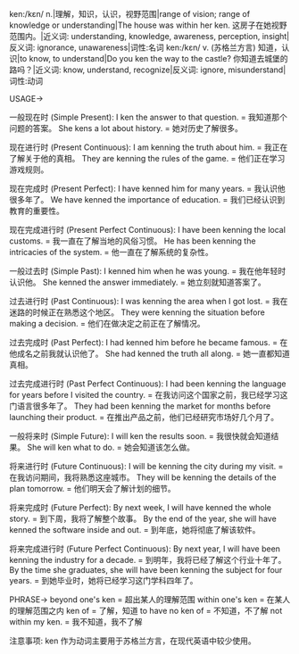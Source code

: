 ken:/kɛn/
n.|理解，知识，认识，视野范围|range of vision; range of knowledge or understanding|The house was within her ken. 这房子在她视野范围内。|近义词: understanding, knowledge, awareness, perception, insight|反义词: ignorance, unawareness|词性:名词
ken:/kɛn/
v. (苏格兰方言) 知道，认识|to know, to understand|Do you ken the way to the castle? 你知道去城堡的路吗？|近义词: know, understand, recognize|反义词: ignore, misunderstand|词性:动词


USAGE->

一般现在时 (Simple Present):
I ken the answer to that question. = 我知道那个问题的答案。
She kens a lot about history. = 她对历史了解很多。

现在进行时 (Present Continuous):
I am kenning the truth about him. = 我正在了解关于他的真相。
They are kenning the rules of the game. = 他们正在学习游戏规则。

现在完成时 (Present Perfect):
I have kenned him for many years. = 我认识他很多年了。
We have kenned the importance of education. = 我们已经认识到教育的重要性。

现在完成进行时 (Present Perfect Continuous):
I have been kenning the local customs. = 我一直在了解当地的风俗习惯。
He has been kenning the intricacies of the system. = 他一直在了解系统的复杂性。


一般过去时 (Simple Past):
I kenned him when he was young. = 我在他年轻时认识他。
She kenned the answer immediately. = 她立刻就知道答案了。

过去进行时 (Past Continuous):
I was kenning the area when I got lost. = 我在迷路的时候正在熟悉这个地区。
They were kenning the situation before making a decision. = 他们在做决定之前正在了解情况。


过去完成时 (Past Perfect):
I had kenned him before he became famous. = 在他成名之前我就认识他了。
She had kenned the truth all along. = 她一直都知道真相。

过去完成进行时 (Past Perfect Continuous):
I had been kenning the language for years before I visited the country. = 在我访问这个国家之前，我已经学习这门语言很多年了。
They had been kenning the market for months before launching their product. = 在推出产品之前，他们已经研究市场好几个月了。

一般将来时 (Simple Future):
I will ken the results soon. = 我很快就会知道结果。
She will ken what to do. = 她会知道该怎么做。


将来进行时 (Future Continuous):
I will be kenning the city during my visit. = 在我访问期间，我将熟悉这座城市。
They will be kenning the details of the plan tomorrow. = 他们明天会了解计划的细节。


将来完成时 (Future Perfect):
By next week, I will have kenned the whole story. = 到下周，我将了解整个故事。
By the end of the year, she will have kenned the software inside and out. = 到年底，她将彻底了解该软件。


将来完成进行时 (Future Perfect Continuous):
By next year, I will have been kenning the industry for a decade. = 到明年，我将已经了解这个行业十年了。
By the time she graduates, she will have been kenning the subject for four years. = 到她毕业时，她将已经学习这门学科四年了。


PHRASE->
beyond one's ken = 超出某人的理解范围
within one's ken = 在某人的理解范围之内
ken of = 了解，知道
to have no ken of = 不知道，不了解
not within my ken. =  我不知道，我不了解


注意事项:
ken 作为动词主要用于苏格兰方言，在现代英语中较少使用。
